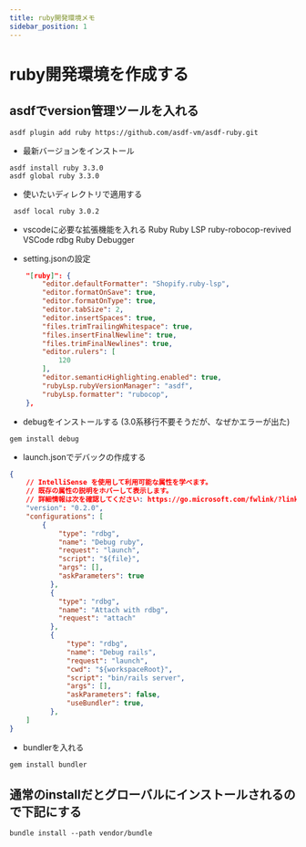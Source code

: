 ```yaml
---
title: ruby開発環境メモ
sidebar_position: 1
---
```


# ruby開発環境を作成する

## asdfでversion管理ツールを入れる
```
asdf plugin add ruby https://github.com/asdf-vm/asdf-ruby.git
```

 - 最新バージョンをインストール
 ```
 asdf install ruby 3.3.0
 asdf global ruby 3.3.0
 ```

 - 使いたいディレクトリで適用する
 ```
  asdf local ruby 3.0.2
 ```

- vscodeに必要な拡張機能を入れる
Ruby
Ruby LSP
ruby-robocop-revived
VSCode rdbg Ruby Debugger


- setting.jsonの設定

```json
    "[ruby]": {
        "editor.defaultFormatter": "Shopify.ruby-lsp",
        "editor.formatOnSave": true,
        "editor.formatOnType": true,
        "editor.tabSize": 2,
        "editor.insertSpaces": true,
        "files.trimTrailingWhitespace": true,
        "files.insertFinalNewline": true,
        "files.trimFinalNewlines": true,
        "editor.rulers": [
            120
        ],
        "editor.semanticHighlighting.enabled": true,
        "rubyLsp.rubyVersionManager": "asdf",
        "rubyLsp.formatter": "rubocop",
    },
```
- debugをインストールする (3.0系移行不要そうだが、なぜかエラーが出た)
```
gem install debug
```


- launch.jsonでデバックの作成する

```json
{
    // IntelliSense を使用して利用可能な属性を学べます。
    // 既存の属性の説明をホバーして表示します。
    // 詳細情報は次を確認してください: https://go.microsoft.com/fwlink/?linkid=830387
    "version": "0.2.0",
    "configurations": [
        {
            "type": "rdbg",
            "name": "Debug ruby",
            "request": "launch",
            "script": "${file}",
            "args": [],
            "askParameters": true
          },
          {
            "type": "rdbg",
            "name": "Attach with rdbg",
            "request": "attach"
          },
          {
              "type": "rdbg",
              "name": "Debug rails",
              "request": "launch",
              "cwd": "${workspaceRoot}",
              "script": "bin/rails server",
              "args": [],
              "askParameters": false,
              "useBundler": true,
          },
    ]
}
```

- bundlerを入れる

```
gem install bundler
```

## 通常のinstallだとグローバルにインストールされるので下記にする

```
bundle install --path vendor/bundle
```

